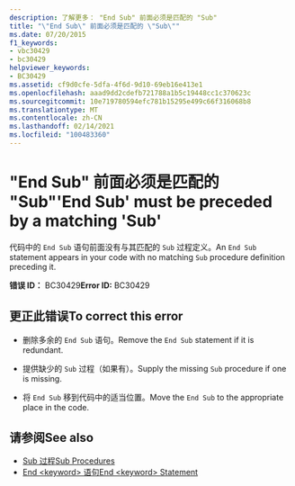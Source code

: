 ```yaml
---
description: 了解更多： "End Sub" 前面必须是匹配的 "Sub"
title: "\"End Sub\" 前面必须是匹配的 \"Sub\""
ms.date: 07/20/2015
f1_keywords:
- vbc30429
- bc30429
helpviewer_keywords:
- BC30429
ms.assetid: cf9d0cfe-5dfa-4f6d-9d10-69eb16e413e1
ms.openlocfilehash: aaad9dd2cdefb721788a1b5c19448cc1c370623c
ms.sourcegitcommit: 10e719780594efc781b15295e499c66f316068b8
ms.translationtype: MT
ms.contentlocale: zh-CN
ms.lasthandoff: 02/14/2021
ms.locfileid: "100483360"
---
```

# <a name="end-sub-must-be-preceded-by-a-matching-sub"></a><span data-ttu-id="02d59-103">"End Sub" 前面必须是匹配的 "Sub"</span><span class="sxs-lookup"><span data-stu-id="02d59-103">'End Sub' must be preceded by a matching 'Sub'</span></span>

<span data-ttu-id="02d59-104">代码中的 `End Sub` 语句前面没有与其匹配的 `Sub` 过程定义。</span><span class="sxs-lookup"><span data-stu-id="02d59-104">An `End Sub` statement appears in your code with no matching `Sub` procedure definition preceding it.</span></span>  
  
 <span data-ttu-id="02d59-105">**错误 ID：** BC30429</span><span class="sxs-lookup"><span data-stu-id="02d59-105">**Error ID:** BC30429</span></span>  
  
## <a name="to-correct-this-error"></a><span data-ttu-id="02d59-106">更正此错误</span><span class="sxs-lookup"><span data-stu-id="02d59-106">To correct this error</span></span>  
  
- <span data-ttu-id="02d59-107">删除多余的 `End Sub` 语句。</span><span class="sxs-lookup"><span data-stu-id="02d59-107">Remove the `End Sub` statement if it is redundant.</span></span>  
  
- <span data-ttu-id="02d59-108">提供缺少的 `Sub` 过程（如果有）。</span><span class="sxs-lookup"><span data-stu-id="02d59-108">Supply the missing `Sub` procedure if one is missing.</span></span>  
  
- <span data-ttu-id="02d59-109">将 `End Sub` 移到代码中的适当位置。</span><span class="sxs-lookup"><span data-stu-id="02d59-109">Move the `End Sub` to the appropriate place in the code.</span></span>  
  
## <a name="see-also"></a><span data-ttu-id="02d59-110">请参阅</span><span class="sxs-lookup"><span data-stu-id="02d59-110">See also</span></span>

- [<span data-ttu-id="02d59-111">Sub 过程</span><span class="sxs-lookup"><span data-stu-id="02d59-111">Sub Procedures</span></span>](../programming-guide/language-features/procedures/sub-procedures.md)
- [<span data-ttu-id="02d59-112">End \<keyword> 语句</span><span class="sxs-lookup"><span data-stu-id="02d59-112">End \<keyword> Statement</span></span>](../language-reference/statements/end-keyword-statement.md)
